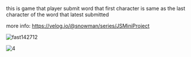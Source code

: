 this is game that player submit word that first character is same as the last character of the word that latest submitted

more info: https://velog.io/@snowman/series/JSMiniProject

![fast142712](https://user-images.githubusercontent.com/72291472/126594022-b7eed04d-6f31-4d9d-a354-25fb04ec0145.gif)

![4](https://user-images.githubusercontent.com/72291472/126593221-f727b739-6bb5-403e-b51b-ad2b61251459.jpg)
